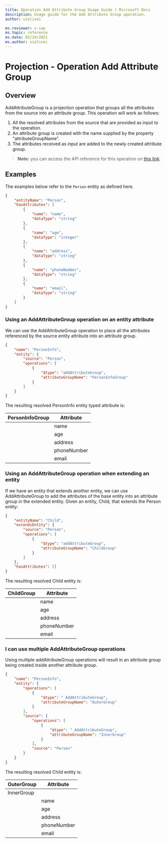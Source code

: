 ```yaml
---
title: Operation Add Attribute Group Usage Guide | Microsoft Docs
description: Usage guide for the Add Attribute Group operation.
author: violivei

ms.reviewer: v-iap 
ms.topic: reference 
ms.date: 02/24/2021
ms.author: violivei
---
```


# Projection - Operation Add Attribute Group

## Overview

AddAttributeGroup is a projection operation that groups all the attributes from the source into an attribute group. This operation will work as follows:  

1. All the resolved attributes from the source that are provided as input to the operation.
1. An attribute group is created with the name supplied by the property "attributeGroupName".
1. The attributes received as input are added to the newly created attribute group.

> **__Note:__** you can access the API reference for this operation on [this link](../../1.0om/api-reference/cdm/projections/addattributegroup.md).

## Examples

The examples below refer to the `Person` entity as defined here.

```json
{
    "entityName": "Person",
    "hasAttributes": [
        {
            "name": "name",
            "dataType": "string"
        },
        {
            "name": "age",
            "dataType": "integer"
        },
        {
            "name": "address",
            "dataType": "string"
        },
        {
            "name": "phoneNumber",
            "dataType": "string"
        },
        {
            "name": "email",
            "dataType": "string"
        }
    ]
}
```

### Using an AddAttributeGroup operation on an entity attribute

We can use the AddAttributeGroup operation to place all the attributes referenced by the source entity attribute into an attribute group.

```json
{
    "name": "PersonInfo",
    "entity": {
        "source": "Person",
        "operations": [
            {
                "$type": "addAttributeGroup",
                "attributeGroupName": "PersonInfoGroup"
            }
        ]
    }
}
```

The resulting resolved PersonInfo entity typed attribute is:

| PersonInfoGroup | Attribute |
|-----------------|--|
| | name |
| | age |
| | address |
| | phoneNumber |
| | email |

### Using an AddAttributeGroup operation when extending an entity

If we have an entity that extends another entity, we can use AddAttributeGroup to add the attributes of the base entity into an attribute group in the extended entity.
Given an entity, Child, that extends the Person entity:

```json
{
    "entityName": "Child",
    "extendsEntity": {
        "source": "Person",
        "operations": [
            {
                "$type": "addAttributeGroup",
                "attributeGroupName": "ChildGroup"
            }
        ]
    },
    "hasAttributes": []
}
```

The resulting resolved Child entity is:

| ChildGroup | Attribute |
|-----------------|--|
| | name |
| | age |
| | address |
| | phoneNumber |
| | email |

### I can use multiple AddAttributeGroup operations

Using multiple addAttributeGroup operations will result in an attribute group being created inside another attribute group.

```json
{
    "name": "PersonInfo",
    "entity": {
        "operations": [
            {
                "$type": " AddAttributeGroup",
                "attributeGroupName": "OuterGroup"
            }
        ],
        "source": {
            "operations": [
                {
                    "$type": " AddAttributeGroup",
                    "attributeGroupName": "InnerGroup"
                }
            ],
            "source": "Person"
        }
    }
}
```

The resulting resolved Child entity is:

| OuterGroup | Attribute | 
|------------|--|
| InnerGroup |  |  
| | name |
| | age |
| | address |
| | phoneNumber |
| | email |
